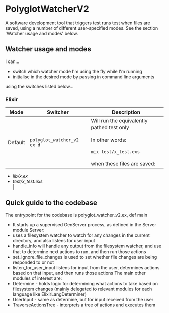 <!-- Keep this up to date with the output of help -->
# PolyglotWatcherV2

A software development tool that triggers test runs test when files are saved, using a number of different user-specified modes.
See the section 'Watcher usage and modes' below.

## Watcher usage and modes

I can...

- switch which watcher mode I'm using the fly while I'm running
- initialise in the desired mode by passing in command line arguments

using the switches listed below...


### Elixir

| Mode | Switcher | Description |
| ---- | -------- | ----------- |
| Default | `polyglot_watcher_v2 ex d` | Will run the equivalently pathed test only <br /><br /> In other words: <br /><br /> `mix test/x_test.exs` <br /><br /> when these files are saved: <br/>
- *lib/x.ex*<br />
- *test/x_test.exs* <br /> |

<!--
#### Default Mode
`polyglot_watcher_v2 ex d`

Will run the equivalently pathed test only

In other words:
`mix test/x_test.exs`

when these files are saved:

- *lib/x.ex*
- *test/x_test.exs*


#### Run All Mode
`polyglot_watcher_v2 ex ra`

Runs `mix test` whenever any .ex or .exs file is saved


#### Fixed Mode
`polyglot_watcher_v2 ex f [path]`

Runs:
`mix test [path]` whenever any *.ex* or *.exs* file is saved
You can specify an exact line number e.g. `polyglot_watcher_v2 ex f test/cool_test.exs:100`, if you want.
OR without specifying `[path]`, runs `mix test [the most recent failure in memory]`
Initialising without specifying a path obviously doesn't really work because I'll have no memory of any test failures yet.

#### Fix All Mode
`polyglot_watcher_v2 ex fa`

Runs:
1. `mix test`
2. `mix test [single test only]` for each failing test in turn, until they're all fixed. Then we run 1. again to check we really are done


#### Fix All For File Mode
`polyglot_watcher_v2 ex faff [path]`

Runs:
1. `mix test [path]`
2. `mix test [path]:line_number_of_a_single_failure` for each failing line number in turn until it's fixed and then 1. again to check we really are done

#### Fixed Last Mode
`polyglot_watcher_v2 ex fl`

Only runs the most recently failed test when any *.ex* or *.exs* files are saved.
I do this by keeping track of which tests have failed as I go.
This means that when the most recently failed test passes, I'll start only running the next one that failed, and so on.
Initialising in this mode is senseless because on startup my memory of failing tests is empty...
So maybe try starting out in a different mode (e.g. Run All Mode) then switching to this one
-->


## Quick guide to the codebase

 The entrypoint for the codebase is polyglot_watcher_v2.ex, def main
 * It starts up a supervised GenServer process, as defined in the Server module
 Server:
 * uses a filesystem watcher to watch for any changes in the current directory, and also listens for
 user input
 * handle_info will handle any output from the filesystem watcher, and use that to determine next actions
 to run, and then run those actions
 * set_ignore_file_changes is used to set whether file changes are being responded to or not
 * listen_for_user_input listens for input from the user, determines actions based on that input, and then
 runs those actions
 The main other modules of interest are:
 * Determine - holds logic for determining what actions to take based on filesystem changes (mainly
 delegated to relevant modules for each language like ElixirLangDeterminer)
 * UserInput - same as determine, but for input received from the user
 * TraverseActionsTree - interprets a tree of actions and executes them
